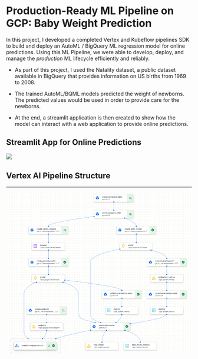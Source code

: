 # Production-Ready ML Pipeline on GCP: Baby Weight Prediction
In this project, I developed a completed Vertex and Kubeflow pipelines SDK to build and deploy an AutoML / BigQuery ML regression model for online predictions. Using this ML Pipeline, we were able to develop, deploy, and manage the _production_ ML lifecycle efficiently and reliably.

* As part of this project, I used the Natality dataset, a public dataset available in BigQuery that provides information on US births from 1969 to 2008. 

* The trained AutoML/BQML models predicted the weight of newborns. The predicted values would be used in order to provide care for the newborns.

* At the end, a streamlit application is then created to show how the model can interact with a web application to provide online predictions.

## Streamlit App for Online Predictions
![](img/demo.gif)

## Vertex AI Pipeline Structure
---------------------
![](img/Full_Pipeline.png)


